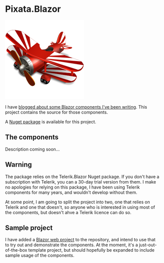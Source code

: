 # Pixata.Blazor

![Pixata](https://github.com/MrYossu/Pixata.Utilities/raw/master/Pixata.Blazor/Icon/avion.png "Pixata") 

I have [blogged about some Blazor components I've been writing](https://www.pixata.co.uk/tag/blazor/). This project contains the source for those components.

A [Nuget package](https://www.nuget.org/packages/Pixata.Blazor/) is available for this project.

## The components
Description coming soon...

## Warning
The package relies on the Telerik.Blazor Nuget package. If you don't have a subscription with Telerik, you can a 30-day trial version from them. I make no apologies for relying on this package, I have been using Telerik components for many years, and wouldn't develop without them.

At some point, I am going to split the project into two, one that relies on Telerik and one that doesn't, so anyone who is interested in using most of the components, but doesn't ahve a Telerik licence can do so.

## Sample project
I have added a [Blazor web project](https://github.com/MrYossu/Pixata.Utilities/tree/master/Pixata.Blazor.Test) to the repository, and intend to use that to try out and demonstrate the components. At the moment, it's a just-out-of-the-box template project, but should hopefully be expanded to include sample usage of the components.
